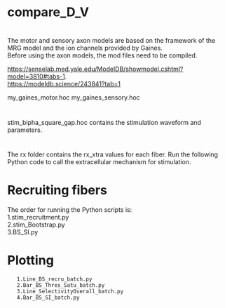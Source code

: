 # compare_D_V

#
The motor and sensory axon models are based on the framework of the MRG model and the ion channels provided by Gaines.  
Before using the axon models, the mod files need to be compiled.  

https://senselab.med.yale.edu/ModelDB/showmodel.cshtml?model=3810#tabs-1.  
https://modeldb.science/243841?tab=1  

my_gaines_motor.hoc
my_gaines_sensory.hoc

#  
stim_bipha_square_gap.hoc contains the stimulation waveform and parameters.  

#  
The rx folder contains the rx_xtra values for each fiber. Run the following Python code to call the extracellular mechanism for stimulation.  

# Recruiting fibers  
The order for running the Python scripts is:  
                      1.stim_recruitment.py  
                      2.stim_Bootstrap.py    
                      3.BS_SI.py      

# Plotting  
       1.Line_BS_recru_batch.py  
       2.Bar_BS_Thres_Satu_batch.py  
       3.Line_SelectivityOverall_batch.py  
       4.Bar_BS_SI_batch.py  
